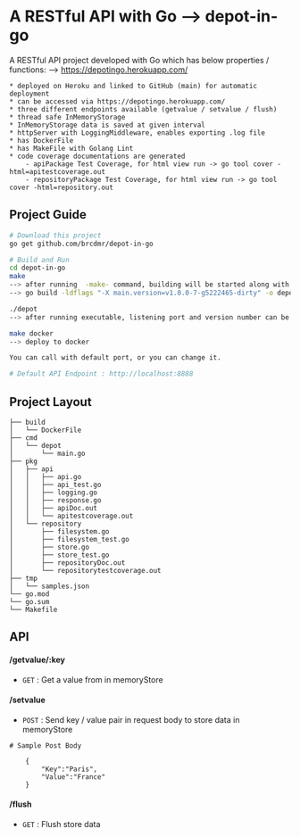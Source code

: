 # A RESTful API with Go --> depot-in-go

A RESTful API project developed with Go which has below properties / functions:
--> https://depotingo.herokuapp.com/

    * deployed on Heroku and linked to GitHub (main) for automatic deployment
    * can be accessed via https://depotingo.herokuapp.com/
    * three different endpoints available (getvalue / setvalue / flush)
    * thread safe InMemoryStorage
    * InMemoryStorage data is saved at given interval
    * httpServer with LoggingMiddleware, enables exporting .log file
    * has DockerFile 
    * has MakeFile with Golang Lint 
    * code coverage documentations are generated 
        - apiPackage Test Coverage, for html view run -> go tool cover -html=apitestcoverage.out
        - repositoryPackage Test Coverage, for html view run -> go tool cover -html=repository.out



## Project Guide 
```bash
# Download this project
go get github.com/brcdmr/depot-in-go
```

```bash
# Build and Run
cd depot-in-go
make
--> after running  -make- command, building will be started along with below build command 
--> go build -ldflags "-X main.version=v1.0.0-7-g5222465-dirty" -o depot ./cmd/depot

./depot
--> after running executable, listening port and version number can be seen

make docker
--> deploy to docker

You can call with default port, or you can change it.

# Default API Endpoint : http://localhost:8888
```

## Project Layout
```
├── build
│   └── DockerFile
├── cmd
│   └── depot          
│       └── main.go   
├── pkg
│   ├── api          
│   │   ├── api.go   
│   │   ├── api_test.go  
│   │   ├── logging.go  
│   │   ├── response.go  
│   │   ├── apiDoc.out  
│   │   └── apitestcoverage.out 
│   └── repository          
│       ├── filesystem.go   
│       ├── filesystem_test.go  
│       ├── store.go  
│       ├── store_test.go  
│       ├── repositoryDoc.out  
│       └── repositorytestcoverage.out 
├── tmp
│   └── samples.json
└── go.mod
└── go.sum
└── Makefile
```


## API 
#### /getvalue/:key
* `GET` : Get a value from in memoryStore

#### /setvalue
* `POST` : Send key / value pair in request body to store data in memoryStore

```
# Sample Post Body

    {
        "Key":"Paris",
        "Value":"France"
    }

```

#### /flush
* `GET` : Flush store data



